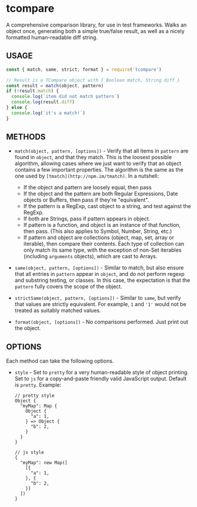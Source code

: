 # tcompare

A comprehensive comparison library, for use in test frameworks.  Walks an
object once, generating both a simple true/false result, as well as a
nicely formatted human-readable diff string.

## USAGE

```js
const { match, same, strict, format } = require('tcompare')

// Result is a TCompare object with { Boolean match, String diff }
const result = match(object, pattern)
if (!result.match) {
  console.log(`item did not match pattern`)
  console.log(result.diff)
} else {
  console.log(`it's a match!`)
}
```

## METHODS

* `match(object, pattern, [options])` - Verify that all items in `pattern` are
  found in `object`, and that they match.  This is the loosest possible
  algorithm, allowing cases where we just want to verify that an object
  contains a few important properties.  The algorithm is the same as
  the one used by `[tmatch](http://npm.im/tmatch)`.  In a nutshell:

    * If the object and pattern are loosely equal, then pass
    * If the object and the pattern are both Regular Expressions, Date objects
      or Buffers, then pass if they're "equivalent".
    * If the pattern is a RegExp, cast object to a string, and test against the
      RegExp.
    * If both are Strings, pass if pattern appears in object.
    * If pattern is a function, and object is an instance of that function,
      then pass.  (This also applies to Symbol, Number, String, etc.)
    * If pattern and object are collections (object, map, set, array or
      iterable), then compare their contents.  Each type of collection can only
      match its same type, with the exception of non-Set iterables (including
      `arguments` objects), which are cast to Arrays.

* `same(object, pattern, [options])` - Similar to match, but also ensure that
  all entries in `pattern` appear in `object`, and do not perform regexp and
  substring testing, or classes.  In this case, the expectation is that the
  `pattern` fully covers the scope of the object.

* `strictSame(object, pattern, [options])` - Similar to `same`, but verify that
  values are strictly equivalent.  For example, `1` and `'1'` would not be
  treated as suitably matched values.

* `format(object, [options])` - No comparisons performed.  Just print out the
  object.

## OPTIONS

Each method can take the following options.

* `style` - Set to `pretty` for a very human-readable style of object printing.
  Set to `js` for a copy-and-paste friendly valid JavaScript output.  Default
  is `pretty`.  Example:

    ```
    // pretty style
    Object {
      "myMap": Map {
        Object {
          "a": 1,
        } => Object {
          "b": 2,
        }
      }
    }

    // js style
    {
      "myMap": new Map([
        [{
          "a": 1,
        }, {
          "b": 2,
        }]
      ])
    }
    ```
